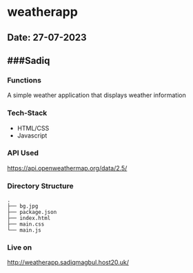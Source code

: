 # weatherapp
## Date: 27-07-2023
###Sadiq
--
### Functions
A simple weather application that displays weather information
### Tech-Stack
- HTML/CSS
- Javascript

### API Used
https://api.openweathermap.org/data/2.5/

### Directory Structure
```
.
├── bg.jpg
├── package.json
├── index.html
├── main.css
└── main.js

``` 
### Live on
http://weatherapp.sadiqmagbul.host20.uk/

